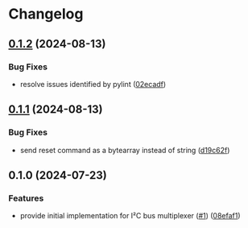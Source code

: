 # Changelog

## [0.1.2](https://github.com/feeph/libi2cmux-python/compare/v0.1.1...v0.1.2) (2024-08-13)


### Bug Fixes

* resolve issues identified by pylint ([02ecadf](https://github.com/feeph/libi2cmux-python/commit/02ecadf8af950b8415f0c54a6cd4996f24437b5a))

## [0.1.1](https://github.com/feeph/libi2cmux-python/compare/v0.1.0...v0.1.1) (2024-08-13)


### Bug Fixes

* send reset command as a bytearray instead of string ([d19c62f](https://github.com/feeph/libi2cmux-python/commit/d19c62f6a900a73e937c16c85c58098167941902))

## 0.1.0 (2024-07-23)


### Features

* provide initial implementation for I²C bus multiplexer ([#1](https://github.com/feeph/libi2cmux-python/issues/1)) ([08efaf1](https://github.com/feeph/libi2cmux-python/commit/08efaf13bf96442699084b0219782339d9f9e254))

